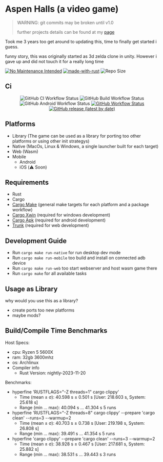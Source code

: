 # Aspen Halls (a video game)

> WARNING: git commits may be broken until v1.0
>
> further projects details can be found at my [page](https://hellzbellz123.github.io/AspenHalls/)

Took me 3 years too get around to updating this, time to finally get started i guess.

funny story, this was originally started as 3d zelda clone in unity.
However i gave up and did not touch it for a really long time

[![No Maintenance Intended](http://unmaintained.tech/badge.svg)](http://unmaintained.tech/) [![made-with-rust](https://img.shields.io/badge/Made%20with-Rust-1f425f.svg)](https://www.rust-lang.org/) ![Repo Size](https://img.shields.io/github/repo-size/hellzbellz123/AspenHalls?color=2948ff&label=Repo%20Size&style=flat-square)

## Ci

<p align="center">
    <img alt="GitHub CI Workflow Status" src="https://img.shields.io/github/actions/workflow/status/Hellzbellz123/AspenHalls/ci.yml?label=ci&style=flat-square">
    <img alt="GitHub Build Workflow Status" src="https://img.shields.io/github/actions/workflow/status/Hellzbellz123/AspenHalls/build.yml?label=Build%20Native&style=flat-square">
    <img alt="GitHub Android Workflow Status" src="https://img.shields.io/github/actions/workflow/status/Hellzbellz123/AspenHalls/build-android.yml?label=Build%20Android&style=flat-square">
    <a href="https://hellzbellz123.github.io/AspenHalls/"><img alt="GitHub Workflow Status" src="https://img.shields.io/github/actions/workflow/status/Hellzbellz123/AspenHalls/release-gh-pages.yml?label=Build%20Web&style=flat-square"></a>
    <a href="https://github.com/Hellzbellz123/AspenHalls/releases"><img alt="GitHub release (latest by date)" src="https://img.shields.io/github/v/release/Hellzbellz123/AspenHalls?label=download&style=flat-square"></a>
</p>

## Platforms

- Library (The game can be used as a library for porting too other platforms or using other init strategys)
- Native (MacOs, Linux & Windows, a single launcher built for each target)
- Web (Wasm)
- Mobile
  - Android
  - iOS (⚠️ Soon)

## Requirements

- Rust
- Cargo
- [Cargo Make](https://github.com/sagiegurari/cargo-make) (general make targets for each platform and a package workflow)
- [Cargo Xwin](https://github.com/rust-cross/cargo-xwin) (required for windows development)
- [Cargo Apk](https://github.com/rust-mobile/cargo-apk) (required for android development)
- [Trunk](https://trunkrs.dev) (required for web development)

## Development Guide

- Run `cargo make run-native` for run desktop dev mode
- Run `cargo make run-mobile` too build and install on connected adb device
- Run `cargo make run-web` too start webserver and host wasm game there
- Run `cargo make` for all available tasks

## Usage as Library

why would you use this as a library?

- create ports too new platforms
- maybe mods?

## Build/Compile Time Benchmarks

Host Specs:

- cpu: Ryzen 5 5600X
- ram: 32gb 3600mhz
- os: Archlinux
- Compiler info
  - Rust Version: nightly-2023-11-20

Benchmarks:

- hyperfine 'RUSTFLAGS="-Z threads=1" cargo clippy'
  - Time (mean ± σ): 40.598 s ± 0.501 s [User: 218.603 s, System: 25.618 s]
  - Range (min … max): 40.094 s … 41.304 s 5 runs
- hyperfine 'RUSTFLAGS="-Z threads=8" cargo clippy' --prepare 'cargo clean' --runs=3 --warmup=2
  - Time (mean ± σ): 40.703 s ± 0.738 s [User: 219.198 s, System: 26.808 s]
  - Range (min … max): 39.491 s … 41.354 s 5 runs
- hyperfine 'cargo clippy' --prepare 'cargo clean' --runs=3 --warmup=2
  - Time (mean ± σ): 38.928 s ± 0.467 s [User: 217.681 s, System: 25.882 s]
  - Range (min … max): 38.531 s … 39.443 s 3 runs

